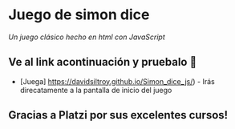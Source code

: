 # Juego de simon dice

_Un juego clásico hecho en html con JavaScript_

## Ve al link acontinuación y pruebalo 🚀

* [Juega] https://davidsiltroy.github.io/Simon_dice_js/) - Irás direcatamente a la pantalla de inicio del juego

## Gracias a Platzi por sus excelentes cursos!